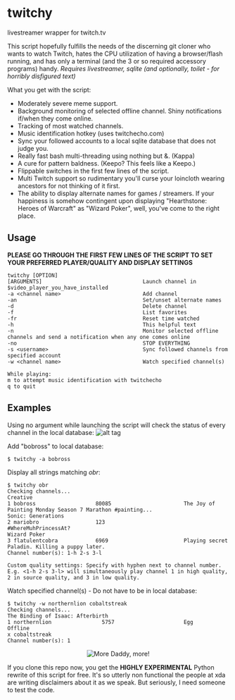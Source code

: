 # twitchy
livestreamer wrapper for twitch.tv

This script hopefully fulfills the needs of the discerning git cloner who wants to watch Twitch, hates the CPU utilization of having a browser/flash running, and 
has only a terminal (and the 3 or so required accessory programs) handy.
*Requires livestreamer, sqlite (and optionally, toilet - for horribly disfigured text)*

What you get with the script:
* Moderately severe meme support.
* Background monitoring of selected offline channel. Shiny notifications if/when they come online.
* Tracking of most watched channels.
* Music identification hotkey (uses twitchecho.com)
* Sync your followed accounts to a local sqlite database that does not judge you.
* Really fast bash multi-threading using nothing but &. (Kappa)
* A cure for pattern baldness. (Keepo? This feels like a Keepo.)
* Flippable switches in the first few lines of the script.
* Multi Twitch support so rudimentary you'll curse your loincloth wearing ancestors for not thinking of it first.
* The ability to display alternate names for games / streamers. If your happiness is somehow contingent upon displaying "Hearthstone: Heroes of Warcraft" as "Wizard Poker", well, you've come to the right place.

## Usage

**PLEASE GO THROUGH THE FIRST FEW LINES OF THE SCRIPT TO SET YOUR PREFERRED PLAYER/QUALITY AND DISPLAY SETTINGS**

    twitchy [OPTION]
    [ARGUMENTS]                                Launch channel in $video_player_you_have_installed
    -a <channel name>                          Add channel
    -an                                        Set/unset alternate names
    -d                                         Delete channel
    -f                                         List favorites
    -fr                                        Reset time watched
    -h                                         This helpful text
    -n                                         Monitor selected offline channels and send a notification when any one comes online
    -no                                        STOP EVERYTHING
    -s <username>                              Sync followed channels from specified account
    -w <channel name>                          Watch specified channel(s)
    
    While playing:
    m to attempt music identification with twitchecho
    q to quit
    
## Examples

Using no argument while launching the script will check the status of every channel in the local database:
![alt tag](https://imgur.com/cwdHy7L.png)
    
Add "bobross" to local database:

    $ twitchy -a bobross
    
Display all strings matching *obr*:

    $ twitchy obr
    Checking channels...
    Creative
    1 bobross                   80085                       The Joy of Painting Monday Season 7 Marathon #painting...
    Sonic: Generations
    2 mariobro                  123                         #WhereMuhPrincessAt?
    Wizard Poker                               
    3 flatulentcobra            6969                        Playing secret Paladin. Killing a puppy later.
    Channel number(s): 1-h 2-s 3-l

    Custom quality settings: Specify with hyphen next to channel number.
    E.g. <1-h 2-s 3-l> will simultaneously play channel 1 in high quality, 2 in source quality, and 3 in low quality.
    
Watch specified channel(s) - Do not have to be in local database:

    $ twitchy -w northernlion cobaltstreak
    Checking channels...
    The Binding of Isaac: Afterbirth
    1 northernlion                5757                      Egg
    Offline
    x cobaltstreak
    Channel number(s): 1

<p align="center">
  <img src="https://i.imgur.com/pdmJTRJ.jpg" alt="More Daddy, more!"/>
</p>

If you clone this repo now, you get the **HIGHLY EXPERIMENTAL** Python rewrite of this script for free. It's so utterly non functional the people at xda are writing disclaimers about it as we speak.
But seriously, I need someone to test the code. 

